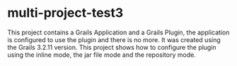 # multi-project-test3
This project contains a Grails Application and a Grails Plugin, the application is configured to use the plugin and there is no more. It was created using the Grails 3.2.11 version. This project shows how to configure the plugin using the inline mode, the jar file mode and the repository mode.

